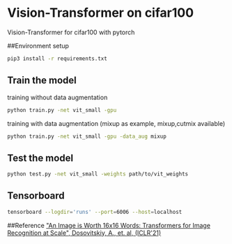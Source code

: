 # Vision-Transformer on cifar100

Vision-Transformer for cifar100 with pytorch

##Environment setup 
```bash
pip3 install -r requirements.txt
```
## Train the model
training without data augmentation
```bash
python train.py -net vit_small -gpu
```
training with data augmentation (mixup as example, mixup,cutmix available)
```bash
python train.py -net vit_small -gpu -data_aug mixup
```

## Test the model
```bash
python test.py -net vit_small -weights path/to/vit_weights
```

## Tensorboard
```bash
tensorboard --logdir='runs' --port=6006 --host=localhost
```

##Reference
["An Image is Worth 16x16 Words: Transformers for Image Recognition at Scale", Dosovitskiy, A., et. al, (ICLR'21)](https://openreview.net/forum?id=YicbFdNTTy)
